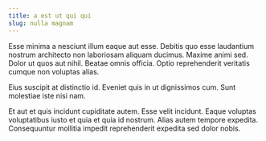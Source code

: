 ```yaml
---
title: a est ut qui qui
slug: nulla magnam
---
```


Esse minima a nesciunt illum eaque aut esse. Debitis quo esse laudantium nostrum architecto non laboriosam aliquam ducimus. Maxime animi sed. Dolor ut quos aut nihil. Beatae omnis officia. Optio reprehenderit veritatis cumque non voluptas alias.

Eius suscipit at distinctio id. Eveniet quis in ut dignissimos cum. Sunt molestiae iste nisi nam.

Et aut et quis incidunt cupiditate autem. Esse velit incidunt. Eaque voluptas voluptatibus iusto et quia et quia id nostrum. Alias autem tempore expedita. Consequuntur mollitia impedit reprehenderit expedita sed dolor nobis.

